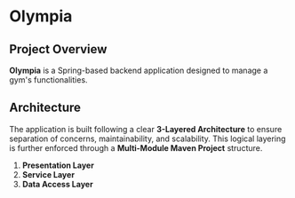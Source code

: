 # Olympia

## Project Overview

**Olympia** is a Spring-based backend application designed to manage a gym's functionalities.

## Architecture

The application is built following a clear **3-Layered Architecture** to ensure separation of concerns, maintainability, and scalability. This logical layering is further enforced through a **Multi-Module Maven Project** structure.

1.  **Presentation Layer**
2.  **Service Layer**
3.  **Data Access Layer**
